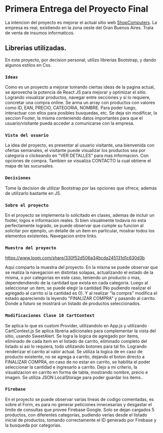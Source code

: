 # Primera Entrega del Proyecto Final

La intencion del proyecto es mejorar el actual sitio web [ShopComputers](http://www.shopcomputers.com.ar/).
La empresa es real, existiendo en la zona oeste del Gran Buenos Aires. Trata de venta de insumos informaticos.

## Librerias utilizadas.

En este proyecto, por decision personal, utilizo librerias Bootstrap, y dando algunos estilos en Css.

### `Ideas`

Como es un proyecto a mejorar tomando ciertas ideas de la pagina actual, se aprovecha la potencia de React JS para mejorar y optimizar el sitio. Logrando visualizar productos, navegar entre secciones y si lo requiere, concretar una compra online.
Se arma un array con productos con valores como ID, EAN, PRECIO, CATEGORIA, NOMBRE. Para poder luego, interactuar con ellos para posibles busquedas, etc.
Se deja sin modificar, la seccion Footer, la misma conteniendo datos importantes para que el usuario/visitante pueda acceder a comunicarse con la empresa.

### `Vista del usuario`

La idea del proyecto, es presentar al usuario visitante, una bienvenida con ofertas semanales, el visitante puede visualizar los productos sea por categoria o clickeando en "VER DETALLES" para mas informacion. Con opciones de compra.
Tambien se visualiza CONTACTO la cual obtiene el mapa de las sucursales.

### `Decisiones`

Tome la decision de utilizar Bootstrap por las opciones que ofrece, ademas de utilizarlo bastante en JS.

### `Sobre el proyecto`

En el proyecto se implementa lo solicitado en clases, ademas de incluir un footer, logos e informacion reales.
Si bien visualmente todavia no esta perfectamente logrado, se puede observar que cumple su funcion al solicitar por ejemplo, un detalle de un item en particular, mostrar todos los elementos existentes. Navegacion entre links.

### `Muestra del proyecto`

https://www.loom.com/share/330f52d506a34bcda245131d1c630d3b

Aqui comparto la muestra del proyecto. En la misma se puede observar que se realiza la navegacion en distintas solapas, actualizando el estado de la misma, o por categorias en este caso, teniendo un producto o mas, dependendiendo de la cantidad que exista en cada categoria.
Luego al seleccionar un item, se puede elegir la cantidad (No pudiendo realizar el agregado al carrito si la cantidad es 0). Y al realizar "la compra" modifica el estado apareciendo la leyendo "FINALIZAR COMPRA" y pasando al carrito. Donde a futuro se mostrará un listado de productos seleccionados.


### `Modificaciones Clase 10 CartContext`

Se aplica lo que es custom Provider, utilizandolo en App.js y utilizando CartContext.js
Se aplica libreria adicionales para complementar la vista del sitio, usando SweetAlert.
Se logra la logica de agregado por items, eliminado de cada item en el listado de carrito, eliminado completo del listado si asi lo requiera, todo utilizando botones para tal fin. Logrando renderizar el carrito al valor actual.
Se utiliza la logica de en caso de producto existente, no se agrega a carrito, dejando el boton directo a FINALIZAR COMPRA, en caso de no estar en carrito, se habilita el poder seleccionar la cantidad e ingresarlo a carrito.
Dejo a mi criterio, la visualizacion en carrito en forma de tabla, mostrando nombre, precio e imagen.
Se utiliza JSON LocalStorage para poder guardar los items..

### ` Firebase `

En el proyecto se puede observar varias lineas de codigo comentadas, es sobre el Form, es para no generar peticiones innecesarias y desgastar el limite de consultas que provee Firebase Google.
Solo se dejan cargados 5 productos, con diferentes categorias, pudiendo verlas desde el listado inicial de productos, tomando correctamente el ID generado por Firebase y la busqueda por categorias.
